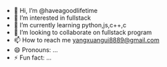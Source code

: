 - 👋 Hi, I’m @haveagoodlifetime
- 👀 I’m interested in fullstack
- 🌱 I’m currently learning python,js,c++,c
- 💞️ I’m looking to collaborate on fullstack program
- 📫 How to reach me yangxuangui8889@gmail.com
- 😄 Pronouns: ...
- ⚡ Fun fact: ...

<!---
haveagoodlifetime/haveagoodlifetime is a ✨ special ✨ repository because its `README.md` (this file) appears on your GitHub profile.
You can click the Preview link to take a look at your changes.
--->

